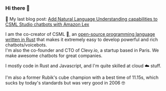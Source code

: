 ### Hi there 👋

📌 My last blog post: [Add Natural Language Understanding capabilities to CSML Studio chatbots with Amazon Lex](https://blog.csml.dev/amazon-lex-csml-studio/)

I am the co-creator of CSML 🦜, an [open-source programming language written in Rust](https://github.com/CSML-by-Clevy/csml-engine) that makes it extremely easy to develop powerful and rich chatbots/voicebots.  
I'm also the co-founder and CTO of Clevy.io, a startup based in Paris. We make awesome chatbots for great companies.

I mostly code in Rust and Javascript, and I'm quite skilled at cloud ☁️ stuff.

I'm also a former Rubik's cube champion with a best time of 11.15s, which sucks by today's standards but was very good in 2006 🤓
